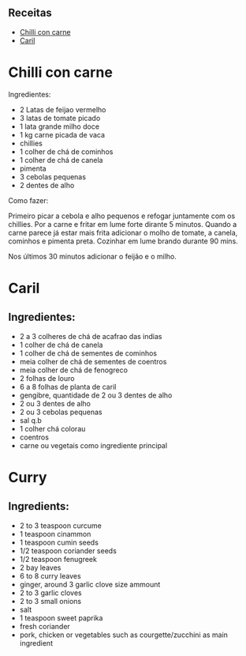 ## Receitas

- [Chilli con carne](#chilli-con-carne)
- [Caril](#caril)


# Chilli con carne

Ingredientes:

- 2 Latas de feijao vermelho
- 3 latas de tomate picado
- 1 lata grande milho doce
- 1 kg carne picada de vaca
- chillies
- 1 colher de chá de cominhos
- 1 colher de chá de canela
- pimenta
- 3 cebolas pequenas
- 2 dentes de alho

Como fazer:

Primeiro picar a cebola e alho pequenos e refogar juntamente com os 
chillies. Por a carne e fritar em lume forte dirante 5 minutos. Quando 
a carne parece já estar mais frita adicionar o molho de tomate, a 
canela, cominhos e pimenta preta. Cozinhar em lume brando durante 90 
mins.

Nos últimos 30 minutos adicionar o feijão e o milho.


# Caril

## Ingredientes:

- 2 a 3 colheres de chá de acafrao das indias 
- 1 colher de chá de canela
- 1 colher de chá de sementes de cominhos 
- meia colher de chá de sementes de coentros 
- meia colher de chá de fenogreco 
- 2 folhas de louro 
- 6 a 8 folhas de planta de caril 
- gengibre, quantidade de 2 ou 3 dentes de alho 
- 2 ou 3 dentes de alho 
- 2 ou 3 cebolas pequenas 
- sal q.b 
- 1 colher chá colorau 	
- coentros 
- carne ou vegetais como ingrediente principal
	

 
 
 
# Curry 
## Ingredients:

 -  2 to 3 teaspoon curcume
 -  1 teaspoon cinammon
 -  1 teaspoon cumin seeds
 - 1/2 teaspoon coriander seeds
 - 1/2 teaspoon fenugreek
 - 2 bay leaves
 - 6 to 8 curry leaves
 - ginger, around 3 garlic clove size ammount
 - 2 to 3 garlic cloves
 - 2 to 3 small onions
 - salt
 - 1 teaspoon sweet paprika
 - fresh coriander
 - pork, chicken or vegetables such as courgette/zucchini as main ingredient
 
 
 